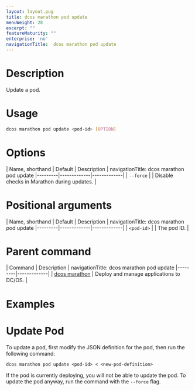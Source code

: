 ```yaml
---
layout: layout.pug
title: dcos marathon pod update
menuWeight: 28
excerpt: ""
featureMaturity: ""
enterprise: 'no'
navigationTitle:  dcos marathon pod update
---
```


<!-- This source repo for this topic is https://github.com/dcos/dcos-docs -->


# Description
Update a pod.

# Usage

```bash
dcos marathon pod update <pod-id> [OPTION]
```

# Options

| Name, shorthand | Default | Description |
navigationTitle:  dcos marathon pod update
|---------|-------------|-------------|
| `--force`   |             | Disable checks in Marathon during updates. |

# Positional arguments

| Name, shorthand | Default | Description |
navigationTitle:  dcos marathon pod update
|---------|-------------|-------------|
| `<pod-id>`   |             | The pod ID. |

# Parent command

| Command | Description |
navigationTitle:  dcos marathon pod update
|---------|-------------|
| [dcos marathon](/docs/1.9/cli/command-reference/dcos-marathon/) | Deploy and manage applications to DC/OS. |

# Examples

# Update Pod
To update a pod, first modify the JSON definition for the pod, then run the following command: 

```
dcos marathon pod update <pod-id> < <new-pod-definition>
```

If the pod is currently deploying, you will not be able to update the pod. To update the pod anyway, run the command with the `--force` flag.

